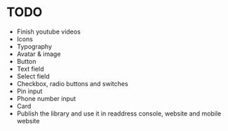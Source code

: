 # TODO

- Finish youtube videos
- Icons
- Typography
- Avatar & image
- Button
- Text field
- Select field
- Checkbox, radio buttons and switches
- Pin input
- Phone number input
- Card
- Publish the library and use it in readdress console, website and mobile website
